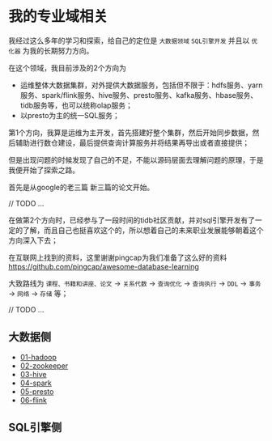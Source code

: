 # 我的专业域相关

我经过这么多年的学习和探索，给自己的定位是 `大数据领域` `SQL引擎开发` 并且以 `优化器` 为我的长期努力方向。 

在这个领域，我目前涉及的2个方向为

* 运维整体大数据集群，对外提供大数据服务，包括但不限于：hdfs服务、yarn服务、spark/flink服务、hive服务、presto服务、kafka服务、hbase服务、tidb服务等，也可以统称olap服务；
* 以presto为主的统一SQL服务；

第1个方向，我算是运维为主开发，首先搭建好整个集群，然后开始同步数据，然后辅助进行数仓建设，最后提供查询计算服务并将结果再导出或者直接提供；

但是出现问题的时候发现了自己的不足，不能以源码层面去理解问题的原理，于是我便开始了探索之路。

首先是从google的老三篇 新三篇的论文开始。

// TODO ...

在做第2个方向时，已经参与了一段时间的tidb社区贡献，并对sql引擎开发有了一定的了解，而且自己也挺喜欢这个的，所以想着自己的未来职业发展能够朝着这个方向深入下去；

在互联网上找到的资料，这里谢谢pingcap为我们准备了这么好的资料 https://github.com/pingcap/awesome-database-learning

大致路线为 `课程、书籍和讲座、论文` -> `关系代数` -> `查询优化` -> `查询执行` -> `DDL` -> `事务` -> `网络` -> `存储` 等；

// TODO ...

## 大数据侧

* [01-hadoop](./01-hadoop.md)
* [02-zookeeper](./02-zookeeper.md)
* [03-hive](./03-hive.md)
* [04-spark](./04-spark.md)
* [05-presto](./05-presto.md)
* [06-flink](./06-flink.md)

## SQL引擎侧

